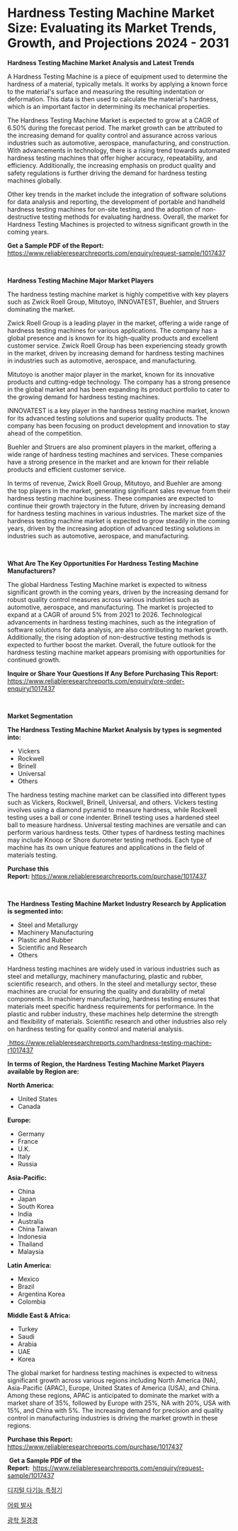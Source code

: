 <p><h1>Hardness Testing Machine Market Size: Evaluating its Market Trends, Growth, and Projections 2024 - 2031</h1></p><p><strong>Hardness Testing Machine Market Analysis and Latest Trends</strong></p>
<p><p>A Hardness Testing Machine is a piece of equipment used to determine the hardness of a material, typically metals. It works by applying a known force to the material's surface and measuring the resulting indentation or deformation. This data is then used to calculate the material's hardness, which is an important factor in determining its mechanical properties.</p><p>The Hardness Testing Machine Market is expected to grow at a CAGR of 6.50% during the forecast period. The market growth can be attributed to the increasing demand for quality control and assurance across various industries such as automotive, aerospace, manufacturing, and construction. With advancements in technology, there is a rising trend towards automated hardness testing machines that offer higher accuracy, repeatability, and efficiency. Additionally, the increasing emphasis on product quality and safety regulations is further driving the demand for hardness testing machines globally.</p><p>Other key trends in the market include the integration of software solutions for data analysis and reporting, the development of portable and handheld hardness testing machines for on-site testing, and the adoption of non-destructive testing methods for evaluating hardness. Overall, the market for Hardness Testing Machines is projected to witness significant growth in the coming years.</p></p>
<p><strong>Get a Sample PDF of the Report:&nbsp;</strong> <a href="https://www.reliableresearchreports.com/enquiry/request-sample/1017437">https://www.reliableresearchreports.com/enquiry/request-sample/1017437</a></p>
<p>&nbsp;</p>
<p><strong>Hardness Testing Machine Major Market Players</strong></p>
<p><p>The hardness testing machine market is highly competitive with key players such as Zwick Roell Group, Mitutoyo, INNOVATEST, Buehler, and Struers dominating the market. </p><p>Zwick Roell Group is a leading player in the market, offering a wide range of hardness testing machines for various applications. The company has a global presence and is known for its high-quality products and excellent customer service. Zwick Roell Group has been experiencing steady growth in the market, driven by increasing demand for hardness testing machines in industries such as automotive, aerospace, and manufacturing.</p><p>Mitutoyo is another major player in the market, known for its innovative products and cutting-edge technology. The company has a strong presence in the global market and has been expanding its product portfolio to cater to the growing demand for hardness testing machines.</p><p>INNOVATEST is a key player in the hardness testing machine market, known for its advanced testing solutions and superior quality products. The company has been focusing on product development and innovation to stay ahead of the competition.</p><p>Buehler and Struers are also prominent players in the market, offering a wide range of hardness testing machines and services. These companies have a strong presence in the market and are known for their reliable products and efficient customer service.</p><p>In terms of revenue, Zwick Roell Group, Mitutoyo, and Buehler are among the top players in the market, generating significant sales revenue from their hardness testing machine business. These companies are expected to continue their growth trajectory in the future, driven by increasing demand for hardness testing machines in various industries. The market size of the hardness testing machine market is expected to grow steadily in the coming years, driven by the increasing adoption of advanced testing solutions in industries such as automotive, aerospace, and manufacturing.</p></p>
<p>&nbsp;</p>
<p><strong>What Are The Key Opportunities For Hardness Testing Machine Manufacturers?</strong></p>
<p><p>The global Hardness Testing Machine market is expected to witness significant growth in the coming years, driven by the increasing demand for robust quality control measures across various industries such as automotive, aerospace, and manufacturing. The market is projected to expand at a CAGR of around 5% from 2021 to 2026. Technological advancements in hardness testing machines, such as the integration of software solutions for data analysis, are also contributing to market growth. Additionally, the rising adoption of non-destructive testing methods is expected to further boost the market. Overall, the future outlook for the hardness testing machine market appears promising with opportunities for continued growth.</p></p>
<p><strong>Inquire or Share Your Questions If Any Before Purchasing This Report:</strong> <a href="https://www.reliableresearchreports.com/enquiry/pre-order-enquiry/1017437">https://www.reliableresearchreports.com/enquiry/pre-order-enquiry/1017437</a></p>
<p>&nbsp;</p>
<p><strong>Market Segmentation</strong></p>
<p><strong>The Hardness Testing Machine Market Analysis by types is segmented into:</strong></p>
<p><ul><li>Vickers</li><li>Rockwell</li><li>Brinell</li><li>Universal</li><li>Others</li></ul></p>
<p><p>The hardness testing machine market can be classified into different types such as Vickers, Rockwell, Brinell, Universal, and others. Vickers testing involves using a diamond pyramid to measure hardness, while Rockwell testing uses a ball or cone indenter. Brinell testing uses a hardened steel ball to measure hardness. Universal testing machines are versatile and can perform various hardness tests. Other types of hardness testing machines may include Knoop or Shore durometer testing methods. Each type of machine has its own unique features and applications in the field of materials testing.</p></p>
<p><strong>Purchase this Report:&nbsp;</strong><a href="https://www.reliableresearchreports.com/purchase/1017437">https://www.reliableresearchreports.com/purchase/1017437</a></p>
<p>&nbsp;</p>
<p><strong>The Hardness Testing Machine Market Industry Research by Application is segmented into:</strong></p>
<p><ul><li>Steel and Metallurgy</li><li>Machinery Manufacturing</li><li>Plastic and Rubber</li><li>Scientific and Research</li><li>Others</li></ul></p>
<p><p>Hardness testing machines are widely used in various industries such as steel and metallurgy, machinery manufacturing, plastic and rubber, scientific research, and others. In the steel and metallurgy sector, these machines are crucial for ensuring the quality and durability of metal components. In machinery manufacturing, hardness testing ensures that materials meet specific hardness requirements for performance. In the plastic and rubber industry, these machines help determine the strength and flexibility of materials. Scientific research and other industries also rely on hardness testing for quality control and material analysis.</p></p>
<p><a href="https://www.reliableresearchreports.com/hardness-testing-machine-r1017437">&nbsp;https://www.reliableresearchreports.com/hardness-testing-machine-r1017437</a></p>
<p><strong>In terms of Region, the Hardness Testing Machine Market Players available by Region are:</strong></p>
<p>
    <p> <strong> North America: </strong>
        <ul>
            <li>United States</li>
            <li>Canada</li>
        </ul>
        </p> 
    <p> <strong> Europe: </strong>
        <ul>
            <li>Germany</li>
            <li>France</li>
            <li>U.K.</li>
            <li>Italy</li>
            <li>Russia</li>
        </ul>
        </p> 
    <p> <strong> Asia-Pacific: </strong>
        <ul>
            <li>China</li>
            <li>Japan</li>
            <li>South Korea</li>
            <li>India</li>
            <li>Australia</li>
            <li>China Taiwan</li>
            <li>Indonesia</li>
            <li>Thailand</li>
            <li>Malaysia</li>
        </ul>
        </p> 
    <p> <strong> Latin America: </strong>
        <ul>
            <li>Mexico</li>
            <li>Brazil</li>
            <li>Argentina Korea</li>
            <li>Colombia</li>
        </ul>
        </p> 
    <p> <strong> Middle East & Africa: </strong>
        <ul>
            <li>Turkey</li>
            <li>Saudi</li>
            <li>Arabia</li>
            <li>UAE</li>
            <li>Korea</li>
        </ul>
    </p>
    </p>
<p><p>The global market for hardness testing machines is expected to witness significant growth across various regions including North America (NA), Asia-Pacific (APAC), Europe, United States of America (USA), and China. Among these regions, APAC is anticipated to dominate the market with a market share of 35%, followed by Europe with 25%, NA with 20%, USA with 15%, and China with 5%. The increasing demand for precision and quality control in manufacturing industries is driving the market growth in these regions.</p></p>
<p><strong>Purchase this Report: </strong><a href="https://www.reliableresearchreports.com/purchase/1017437">https://www.reliableresearchreports.com/purchase/1017437</a></p>
<p>&nbsp;<strong>Get a Sample PDF of the Report:&nbsp;&nbsp;</strong><a href="https://www.reliableresearchreports.com/enquiry/request-sample/1017437">https://www.reliableresearchreports.com/enquiry/request-sample/1017437</a></p>
<p><strong></strong></p>
<p><p><a href="https://github.com/khytkeqagplkzqvh/Market-Research-Report-List-2/blob/main/6164170161832.md">디지털 다기능 측정기</a></p><p><a href="https://medium.com/@joananitzsche/%EB%87%8C%EA%B4%80-%EB%B0%9C%EC%82%AC-%EC%8B%9C%EC%9E%A5-2024%EB%85%84%EB%B6%80%ED%84%B0-2031%EB%85%84%EA%B9%8C%EC%A7%80%EC%9D%98-%EA%B8%80%EB%A1%9C%EB%B2%8C-%EC%8B%9C%EC%9E%A5-%EB%8F%99%ED%96%A5%EA%B3%BC-%ED%8C%90%EB%A7%A4-%EB%8F%99%ED%96%A5-e75b2dca0a70">어뢰 발사</a></p><p><a href="https://medium.com/@edaunhshhs/%EA%B8%80%EB%A1%9C%EB%B2%8C-%EA%B4%91%ED%95%99-%EC%BD%9C%ED%8F%AC%EC%8A%A4%EC%BD%94%ED%94%84-%EC%8B%9C%EC%9E%A5%EC%9D%80-%EC%A0%9C%ED%92%88-%EC%9C%A0%ED%98%95-%EC%9D%91%EC%9A%A9-%EB%B6%84%EC%95%BC-%EC%A7%80%EC%97%AD-%EB%B0%8F-%EA%B8%B0%EC%97%85%EC%97%90-%EB%94%B0%EB%9D%BC-%EA%B5%AC%EB%B6%84%EB%90%98%EB%A9%B0-%EC%82%B0%EC%97%85-%EC%84%B8%EA%B7%B8%EB%A8%BC%ED%8A%B8-%EC%A0%84%EB%A7%9D-%EC%8B%9C%EC%9E%A5-%ED%8F%89%EA%B0%80-%EA%B2%BD%EC%9F%81-%EC%83%81%ED%99%A9-%EC%B6%94%EC%84%B8-%EB%B0%8F-%EC%98%88%EC%B8%A1-2024-2031-%EC%9D%84-%EB%8B%A4%EB%A3%AC%EB%8B%A4-90cecc9c97dc">광학 질경경</a></p></p>